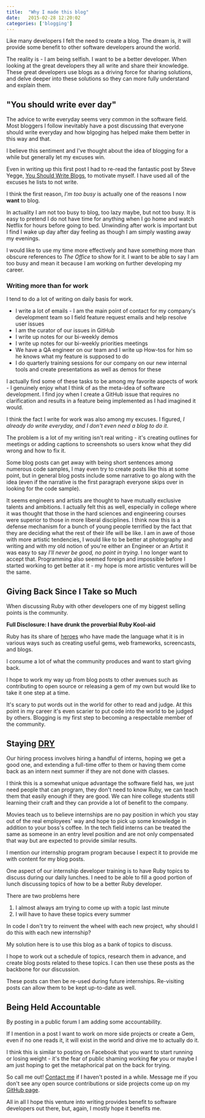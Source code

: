 ```yaml
---
title:  "Why I made this blog"
date:   2015-02-28 12:20:02
categories: ['blogging']
---
```


Like many developers I felt the need to create a blog. The dream is, it will provide some benefit to other software developers around the world.

The reality is - I am being selfish. I want to be a better developer. When looking at the great developers they all write and share their knowledge. These great developers use blogs as a driving force for sharing solutions, and delve deeper into these solutions so they can more fully understand and explain them.

## "You should write ever day"

The advice to write everyday seems very common in the software field. Most bloggers I follow inevitably have a post discussing that everyone should write everyday and how blgoging has helped make them better in this way and that.

I believe this sentiment and I've thought about the idea of blogging for a while but generally let my excuses win.

Even in writing up this first post I had to re-read the fantastic post by Steve Yegge, [You Should Write Blogs](https://sites.google.com/site/steveyegge2/you-should-write-blogs), to motivate myself. I have used all of the excuses he lists to not write.

I think the first reason, *I'm too busy* is actually one of the reasons I now **want** to blog.

In actuality I am not too busy to blog, too lazy maybe, but not too busy. It is easy to pretend I do not have time for anything when I go home and watch Netflix for hours before going to bed. Unwinding after work is important but I find I wake up day after day feeling as though I am simply wasting away my evenings.

I would like to use my time more effectively and have something more than obscure references to *The Office* to show for it. I want to be able to say I am too busy and mean it because I am working on further developing my career.

### Writing more than for work

I tend to do a lot of writing on daily basis for work.

* I write a lot of emails - I am the main point of contact for my company's development team so I field feature request emails and help resolve user issues
* I am the curator of our issues in GitHub
* I write up notes for our bi-weekly demos
* I write up notes for our bi-weekly priorities meetings
* We have a QA engineer on our team and I write up How-tos for him so he knows what my feature is supposed to do
* I do quarterly training sessions for our company on our new internal tools and create presentations as well as demos for these

I actually find some of these tasks to be among my favorite aspects of work - I genuinely enjoy what I think of as the meta-idea of software development. I find joy when I create a GitHub issue that requires no clarification and results in a feature being implemented as I had imagined it would.

I think the fact I write for work was also among my excuses. I figured, *I already do write everyday, and I don't even need a blog to do it*.

The problem is a lot of my writing isn't real writing - it's creating outlines for meetings or adding captions to screenshots so users know what they did wrong and how to fix it.

Some blog posts can get away with being short sentences among numerous code samples, I may even try to create posts like this at some point, but in general blog posts include some narrative to go along with the idea (even if the narrative is the first paragraph everyone skips over in looking for the code sample).

It seems engineers and artists are thought to have mutually exclusive talents and ambitions. I actually felt this as well, especially in college where it was thought that those in the hard sciences and engineering courses were superior to those in more liberal disciplines. I think now this is a defense mechanism for a bunch of young people terrified by the fact that they are deciding what the rest of their life will be like. I am in awe of those with more artistic tendencies, I would like to be better at photography and writing and with my old notion of you're either an Engineer or an Artist it was easy to say *I'll never be good, no point in trying*. I no longer want to accept that. Programming also seemed foreign and impossible before I started working to get better at it - my hope is more artistic ventures will be the same.

## Giving Back Since I Take so Much

When discussing Ruby with other developers one of my biggest selling points is the community.

**Full Disclosure: I have drunk the proverbial Ruby Kool-aid**

Ruby has its share of [heroes](http://rubyheroes.com/) who have made the language what it is in various ways such as creating useful gems, web frameworks, screencasts, and blogs.

I consume a lot of what the community produces and want to start giving back.

I hope to work my way up from blog posts to other avenues such as contributing to open source or releasing a gem of my own but would like to take it one step at a time.

It's scary to put words out in the world for other to read and judge. At this point in my career it's even scarier to put code into the world to be judged by others. Blogging is my first step to becoming a respectable member of the community.


## Staying [DRY](http://en.wikipedia.org/wiki/Don%27t_repeat_yourself)

Our hiring process involves hiring a handful of interns, hoping we get a good one, and extending a full-time offer to them or having them come back as an intern next summer if they are not done with classes.

I think this is a somewhat unique advantage the software field has, we just need people that can program, they don't need to know Ruby, we can teach them that easily enough if they are good. We can hire college students still learning their craft and they can provide a lot of benefit to the company.

Movies teach us to believe internships are no pay position in which you stay out of the real employees' way and hope to pick up some knowledge in addition to your boss's coffee. In the tech field interns can be treated the same as someone in an entry level position and are not only compensated that way but are expected to provide similar results.

I mention our internship program program because I expect it to provide me with content for my blog posts.

One aspect of our internship developer training is to have Ruby topics to discuss during our daily lunches. I need to be able to fill a good portion of lunch discussing topics of how to be a better Ruby developer.

There are two problems here

1. I almost always am trying to come up with a topic last minute
2. I will have to have these topics every summer

In code I don't try to reinvent the wheel with each new project, why should I do this with each new internship?

My solution here is to use this blog as a bank of topics to discuss.

I hope to work out a schedule of topics, research them in advance, and create blog posts related to these topics. I can then use these posts as the backbone for our discussion.

These posts can then be re-used during future internships. Re-visiting posts can allow them to be kept up-to-date as well.

## Being Held Accountable

By posting in a public forum I am adding some accountability.

If I mention in a post I want to work on more side projects or create a Gem, even if no one reads it, it will exist in the world and drive me to actually do it.

I think this is similar to posting on Facebook that you want to start running or losing weight - it's the fear of public shaming working **for** you or maybe I am just hoping to get the metaphorical pat on the back for trying.

So call me out! [Contact me](mailto:tmr08c@gmail.com) if I haven't posted in a while. Message me if you don't see any open source contributions or side projects come up on my [GitHub page](https://github.com/tmr08c).

All in all I hope this venture into writing provides benefit to software developers out there, but, again, I mostly hope it benefits me.

